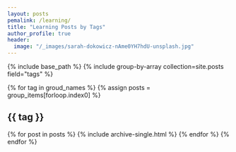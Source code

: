 ```yaml
---
layout: posts
pemalink: /learning/
title: "Learning Posts by Tags"
author_profile: true
header:
  image: "/_images/sarah-dokowicz-nAme0YH7hdU-unsplash.jpg"
---
```


{% include base_path %}
{% include group-by-array collection=site.posts field="tags" %}

{% for tag in groud_names %}
{% assign posts = group_items[forloop.index0] %}

  <h2 id="{{ tag | slugify }} class="archive_subtitle">{{ tag }}</h2>
  {% for post in posts %}
    {% include archive-single.html %}
  {% endfor %}
{% endfor %}
